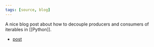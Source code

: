 ```yaml
---
tags: [source, blog]
---
```


A nice blog post about how to decouple producers and consumers of iterables in [[Python]].

- [post](https://rednafi.github.io/reflections/decoupling-producers-and-consumers-of-iterables-with-generators-in-python.html)